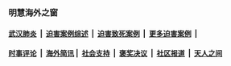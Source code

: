 
### 明慧海外之窗

####  [武汉肺炎](indexes/365.md?t=01220800) &nbsp;|&nbsp;  [迫害案例综述](indexes/328.md?t=01220800) &nbsp;|&nbsp; [迫害致死案例](indexes/277.md?t=01220800)  &nbsp;|&nbsp; [更多迫害案例](indexes/81.md?t=01220800)  &nbsp;|&nbsp; 
####  [时事评论](indexes/251.md?t=01220800) &nbsp;|&nbsp; [海外简讯](indexes/245.md?t=01220800)&nbsp;|&nbsp;  [社会支持](indexes/140.md?t=01220800) &nbsp;|&nbsp; [褒奖决议](indexes/282.md?t=01220800) &nbsp;|&nbsp; [社区报道](indexes/91.md?t=01220800)  &nbsp;|&nbsp; [天人之间](indexes/78.md?t=01220800) 

